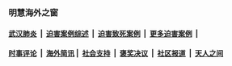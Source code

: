 
### 明慧海外之窗

####  [武汉肺炎](indexes/365.md?t=02111700) &nbsp;|&nbsp;  [迫害案例综述](indexes/328.md?t=02111700) &nbsp;|&nbsp; [迫害致死案例](indexes/277.md?t=02111700)  &nbsp;|&nbsp; [更多迫害案例](indexes/81.md?t=02111700)  &nbsp;|&nbsp; 
####  [时事评论](indexes/19.md?t=02111700) &nbsp;|&nbsp; [海外简讯](indexes/245.md?t=02111700)&nbsp;|&nbsp;  [社会支持](indexes/140.md?t=02111700) &nbsp;|&nbsp; [褒奖决议](indexes/282.md?t=02111700) &nbsp;|&nbsp; [社区报道](indexes/91.md?t=02111700)  &nbsp;|&nbsp; [天人之间](indexes/78.md?t=02111700) 

